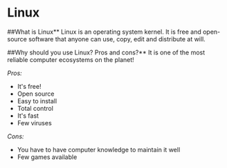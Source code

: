 # Linux

##What is Linux**
Linux is an operating system kernel. It is free and open-source software that anyone can use, copy, edit and distribute at will.  

##Why should you use Linux? Pros and cons?**
It is one of the most reliable computer ecosystems on the planet!

*Pros:*
* It's free!
* Open source
* Easy to install
* Total control
* It's fast
* Few viruses

*Cons:*
* You have to have computer knowledge to maintain it well
* Few games available
